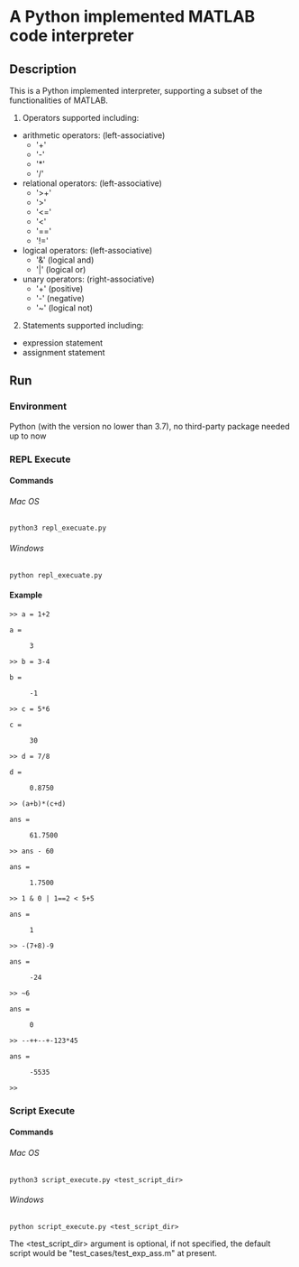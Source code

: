 # A Python implemented MATLAB code interpreter

## Description
This is a Python implemented interpreter, 
supporting a subset of the functionalities of MATLAB.
1. Operators supported including:
  - arithmetic operators: (left-associative)
    - '+'
    - '-'
    - '*'
    - '/'
  - relational operators: (left-associative)
    - '>+' 
    - '>'
    - '<='
    - '<'
    - '=='
    - '!='
  - logical operators: (left-associative)
    - '&' (logical and)
    - '|' (logical or)
  - unary operators: (right-associative)
    - '+' (positive)
    - '-' (negative)
    - '~' (logical not)
    
2. Statements supported including:
  - expression statement
  - assignment statement

## Run
### Environment
Python (with the version no lower than 3.7), 
no third-party package needed up to now

### REPL Execute
#### Commands
###### Mac OS
```shell
python3 repl_execuate.py
```
###### Windows
```shell
python repl_execuate.py
```
#### Example
```shell
>> a = 1+2

a =

     3

>> b = 3-4

b =

     -1

>> c = 5*6

c =

     30

>> d = 7/8

d =

     0.8750

>> (a+b)*(c+d)

ans =

     61.7500

>> ans - 60

ans =

     1.7500

>> 1 & 0 | 1==2 < 5+5

ans =

     1

>> -(7+8)-9

ans =

     -24

>> ~6

ans =

     0

>> --++--+-123*45

ans =

     -5535

>>
```

### Script Execute
#### Commands
###### Mac OS
```shell
python3 script_execute.py <test_script_dir>
```
###### Windows
```shell
python script_execute.py <test_script_dir>
```
The <test_script_dir> argument is optional, 
if not specified, 
the default script would be "test_cases/test_exp_ass.m" at present. 
